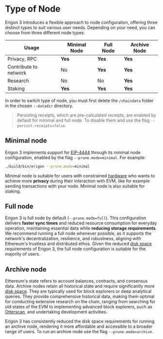 # Type of Node

Erigon 3 introduces a flexible approach to node configuration, offering three distinct types to suit various user needs. Depending on your need, you can choose from three different node types.

| Usage        | Minimal Node | Full Node | Archive Node |
|--------------|--------------|-----------|--------------|
| Privacy, RPC |    **Yes**   |   **Yes** |    **Yes**   |
| Contribute to network | No  |   **Yes** |    **Yes**   |
| Research     |    No        |    No     |    **Yes**   |
| Staking      |    **Yes**   |  **Yes**  |    **Yes**   |

In order to switch type of node, you must first delete the ```/chaindata``` folder in the chosen ```--datadir``` directory.

> Persisting receipts, which are pre-calculated receipts, are enabled by default for minimal and full node. To disable them and use the flag `--persist.receipts=false`.

## Minimal node

Erigon 3 implements support for [EIP-4444](https://eips.ethereum.org/EIPS/eip-4444) through its minimal node configuration, enabled by the flag `--prune.mode=minimal`. For example:

```bash
./build/bin/erigon --prune.mode=minimal
```
Minimal node is suitable for users with constrained [hardware](../getting-started/hw-requirements.md#minimal-node-requirements) who wants to achieve more **privacy** during their interaction with EVM, like for example sending transactions with your node. Minimal node is also suitable for staking.

## Full node

Erigon 3 is full node by default (`--prune.mode=full`). This configuration delivers **faster sync times** and reduced resource consumption for everyday operation, maintaining essential data while **reducing storage requirements**. We recommend running a full node whenever possible, as it supports the network's decentralization, resilience, and robustness, aligning with Ethereum's trustless and distributed ethos. Given the reduced [disk space](../getting-started/hw-requirements.md#full-node-requirements) requirements of Erigon 3, the full node configuration is suitable for the majority of users. 

## Archive node

Ethereum's state refers to account balances, contracts, and consensus data. Archive nodes retain all historical state and require significantly more [disk space](../getting-started/hw-requirements.md#archive-node-requirements). They are typically used for block explorers or deep analytical queries. They provide comprehensive historical data, making them optimal for conducting extensive research on the chain, ranging from searching for old states of the EVM to implementing advanced block explorers, such as [Otterscan](../tools/otterscan.md), and undertaking development activities.

Erigon 3 has consistently reduced the disk space requirements for running an archive node, rendering it more affordable and accessible to a broader range of users. To run an archive node use the flag `--prune.mode=archive`.